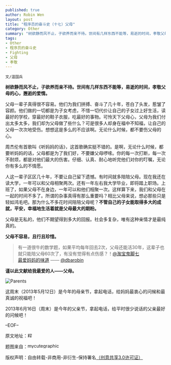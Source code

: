 ```yaml
---
published: true
author: Robin Wen
layout: post
title: "程序员的奋斗史（十七）父母"
category: Other
summary: "树欲静而风不止，子欲养而亲不待。世间有几样东西不能等，易逝的时间，孝敬父母的心，邂逅的爱情。"
tags: 
- Other
- 程序员的奋斗史
- Fighting
- 父母
- 孝敬
---
```


`文/温国兵`

**树欲静而风不止，子欲养而亲不待。世间有几样东西不能等，易逝的时间，孝敬父母的心，邂逅的爱情。**

父母一辈子真得很不容易。他们为我们拼搏、奋斗了几十年，苍白了头发，惹皱了容颜。他们做的一切都是为子女考虑，不惜一切代价让自己的子女过上好生活，读最好的学校，穿最好的鞋子衣服，吃最好的事物。可怜天下父母心，父母为我们付出太多太多，我们却为父母做了些什么？可是很多人却身在福中不知福，让自己的父母一次次地受伤。想想这是多么的不应该啊。无论什么时候，都不要伤父母的心。

周杰伦有首歌叫《听妈妈的话》，这首歌确实挺不错的。是啊，无论什么时候，都要听妈妈的话，父母都是为了我们好，不要嫌父母啰嗦。你的每一次打断，每一次不耐烦，都是对他们最大的伤害。仔细、认真、耐心地听完他们对你的叮嘱，无论你有多么的不情愿。

人这一辈子区区几十年，不要让自己留下遗憾。有时间就多陪陪父母。现在我还在读大学，一年可以和父母相聚两次。还有一年左右我大学毕业，即将踏上职场。上班了，如果父母不在身边，一年可以和他们相聚一次。这样算下来，我们和父母在一起的时间不多了。所谓的杂事真得有那么重要吗？相比父母来说，想必那些只是轻如鸿毛吧。那为什么不多花时间陪陪父母呢？**不管自己的子女能取得多大的成就，平安，幸福地生活着就是父母最大的期盼。**

父母是无私的，他们不期望得到多大的回报。社会多复杂，唯有这种亲情才是最纯真的。

**父母不容易，且行且珍惜。**

> 有一道很牛的数学题，如果平均每年回去2次，父母还能活30年，这辈子也就只能陪父母60次了，有没有觉得有点伤感？！<a href="http://weibo.com/guijiaoqi" target="_blank">@淘宝鬼脚七</a> <br/>
> <a href="http://weibo.com/2101731163/zw5CXpYzX" target="_blank">最爱妈妈的味道</a>  —— <a href="http://weibo.com/wentasy" target="_blank">@dbarobin</a>

**谨以此文献给我最爱的人——父母。**

![Parents](http://i.imgur.com/dh7V0R1.png)

这周末（2013年5月12日）是今年的母亲节，拿起电话，给妈妈最衷心的问候和最真诚的祝福吧！

2013年6月16日（周末）是今年的父亲节，拿起电话，给平时很少说话的父亲最好的问候吧！

–EOF–

原文地址：<a href="http://blog.csdn.net/justdb/article/details/8912395" target="_blank"><img src="http://i.imgur.com/BROigUO.jpg" title="程序员的奋斗史（十七）父母" height="16px" width="16px" border="0" alt="程序员的奋斗史（十七）父母" /></a>

题图来自：<a href="http://www.mycutegraphics.com/graphics/family/parents-and-children.html" target="_blank"><img src="http://i.imgur.com/UYg0HhI.png" title="mycutegraphics" height="16px" width="100px" border="0" alt="mycutegraphics" /></a>

版权声明：自由转载-非商用-非衍生-保持署名<a href="http://creativecommons.org/licenses/by-nc-nd/3.0/deed.zh" target="_blank">（创意共享3.0许可证）</a>
